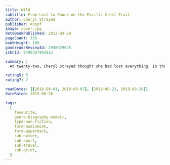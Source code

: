 ```yaml
---
title: Wild
subtitle: From Lost to Found on the Pacific Crest Trail
author: Cheryl Strayed
publisher: Knopf
image: cover.jpg
dateBookPublished: 2012-03-20
pageCount: 336
bookHeight: 198
goodreadsReviewId: 2948979625
isbn13: 9780307962812

summary: |
  At twenty-two, Cheryl Strayed thought she had lost everything. In the wake of her mother's death, her family scattered and her own marriage was soon destroyed. Four years later, with nothing more to lose, she made the most impulsive decision of her life: to hike the Pacific Crest Trail from the Mojave Desert through California and Oregon to Washington State—and to do it alone. She had no experience as a long-distance hiker, and the trail was little more than "an idea, vague and outlandish and full of promise." But it was a promise of piecing back together a life that had come undone.

rating5: 5
rating7: 7

readDates: [[2018-09-01, 2018-09-07], [2019-08-23, 2019-08-26]]
dateRated: 2019-08-26

tags:
  [
    favourite,
    genre-biography-memoir,
    type-non-fiction,
    form-audiobook,
    form-paperback,
    sub-nature,
    sub-sport,
    sub-travel,
    sub-grief,
  ]
---
```

